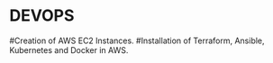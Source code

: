# DEVOPS
#Creation of AWS EC2 Instances.
#Installation of Terraform, Ansible, Kubernetes and Docker in AWS.
